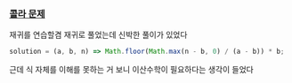 ### [콜라 문제](https://school.programmers.co.kr/learn/courses/30/lessons/132267)

재귀를 연습할겸 재귀로 풀었는데 신박한 풀이가 있었다

```js
solution = (a, b, n) => Math.floor(Math.max(n - b, 0) / (a - b)) * b;
```

근데 식 자체를 이해를 못하는 거 보니 이산수학이 필요하다는 생각이 들었다
